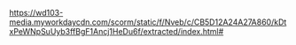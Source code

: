 https://wd103-media.myworkdaycdn.com/scorm/static/f/Nveb/c/CB5D12A24A27A860/kDtxPeWNpSuUyb3ffBgF1Ancj1HeDu6f/extracted/index.html#